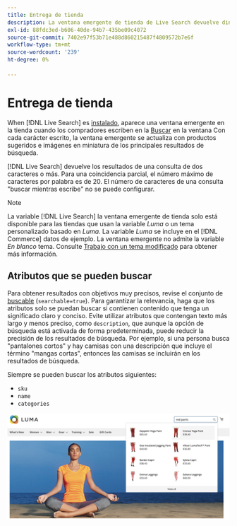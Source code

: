 ```yaml
---
title: Entrega de tienda
description: La ventana emergente de tienda de Live Search devuelve dinámicamente los productos sugeridos y las miniaturas.
exl-id: 88fdc3ed-b606-40de-94b7-435be09c4072
source-git-commit: 7402e97f53b71e488d860215487f4809572b7e6f
workflow-type: tm+mt
source-wordcount: '239'
ht-degree: 0%

---
```


# Entrega de tienda

When [!DNL Live Search] es [instalado](install.md), aparece una ventana emergente en la tienda cuando los compradores escriben en la [Buscar](https://docs.magento.com/user-guide/catalog/search-quick.html) en la ventana Con cada carácter escrito, la ventana emergente se actualiza con productos sugeridos e imágenes en miniatura de los principales resultados de búsqueda.

[!DNL Live Search] devuelve los resultados de una consulta de dos caracteres o más. Para una coincidencia parcial, el número máximo de caracteres por palabra es de 20. El número de caracteres de una consulta &quot;buscar mientras escribe&quot; no se puede configurar.

>[!NOTE]
>
>La variable [!DNL Live Search] la ventana emergente de tienda solo está disponible para las tiendas que usan la variable *Luma* o un tema personalizado basado en *Luma*. La variable *Luma* se incluye en el [!DNL Commerce] datos de ejemplo. La ventana emergente no admite la variable *En blanco* tema. Consulte [Trabajo con un tema modificado](#working-with-modified-theme) para obtener más información.

## Atributos que se pueden buscar

Para obtener resultados con objetivos muy precisos, revise el conjunto de [buscable](https://docs.magento.com/user-guide/stores/attributes-product.html#storefront-properties) (`searchable=true`). Para garantizar la relevancia, haga que los atributos solo se puedan buscar si contienen contenido que tenga un significado claro y conciso. Evite utilizar atributos que contengan texto más largo y menos preciso, como `description`, que aunque la opción de búsqueda está activada de forma predeterminada, puede reducir la precisión de los resultados de búsqueda. Por ejemplo, si una persona busca &quot;pantalones cortos&quot; y hay camisas con una descripción que incluye el término &quot;mangas cortas&quot;, entonces las camisas se incluirán en los resultados de búsqueda.

Siempre se pueden buscar los atributos siguientes:

* `sku`
* `name`
* `categories`

![Opción de búsqueda en directo](assets/storefront-search-as-you-type.png)
